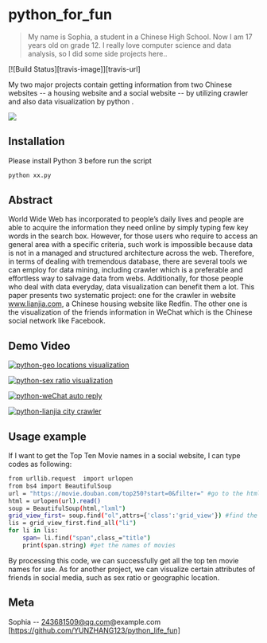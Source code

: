 # python_for_fun
> My name is Sophia, a student in a Chinese High School. Now I am 17 years old on grade 12. I really love computer science and data analysis, so I did some side projects here..

[![Build Status][travis-image]][travis-url]

My two major projects contain getting information from two Chinese websites -- a housing website and a social website -- by utilizing crawler and also data visualization by python .

![](header.png)

## Installation

Please install Python 3 before run the script

```sh
python xx.py
```



## Abstract
 World Wide Web has incorporated to people’s daily lives and people are able to acquire the information they need online by simply typing few key words in the search box. However, for those users who require to access an general area with a specific criteria, such work is impossible because data is not in a managed and structured architecture across the web. Therefore, in terms of dealing with tremendous database, there are several tools we can employ for data mining, including crawler which is a preferable and effortless way to salvage data from webs. Additionally, for those people who deal with data everyday, data visualization can benefit them a lot. This paper presents two systematic project: one for the crawler in website www.lianjia.com, a Chinese housing website like Redfin. The other one is the visualization of the friends information in WeChat which is the Chinese social network like Facebook.


## Demo Video
[![python-geo locations visualization
](https://img.youtube.com/vi/fTK3uYI_TXo/sddefault.jpg)](https://www.youtube.com/watch?v=fTK3uYI_TXo)

[![python-sex ratio visualization
](https://img.youtube.com/vi/L7p8S6ffhzM/sddefault.jpg)](https://www.youtube.com/watch?v=L7p8S6ffhzM)

[![python-weChat auto reply
](https://img.youtube.com/vi/KqwYfzCA1rs/sddefault.jpg)](https://www.youtube.com/watch?v=KqwYfzCA1rs)

[![python-lianjia city crawler
](https://img.youtube.com/vi/qU3I0_uwuUI/sddefault.jpg)](https://www.youtube.com/watch?v=qU3I0_uwuUI)

## Usage example

 If I want to get the Top Ten Movie names in a social website, I can type codes as following:

```sh
from urllib.request  import urlopen
from bs4 import BeautifulSoup
url = "https://movie.douban.com/top250?start=0&filter=" #go to the html page
html = urlopen(url).read()
soup = BeautifulSoup(html,"lxml")
grid_view_first= soup.find("ol",attrs={'class':'grid_view'}) #find the div
lis = grid_view_first.find_all("li")
for li in lis:
    span= li.find("span",class_="title")
    print(span.string) #get the names of movies
```

By processing this code, we can successfully get all the top ten movie names for use.
As for another project, we can visualize certain attributes of friends in social media, such as sex ratio or geographic location.



## Meta
Sophia -- 243681509@qq.com@example.com
[https://github.com/YUNZHANG123/python_life_fun]
